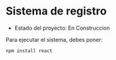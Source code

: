 <h1> Sistema de registro</h1>

- Estado del proyecto: En Construccion

Para ejecutar el sistema, debes poner: 

```npm install react```

